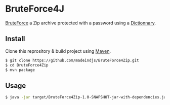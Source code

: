 BruteForce4J
============

[BruteForce][bruteforce] a Zip archive protected with a password using a [Dictionnary][seclist].

Install
-------

Clone this reprository & build project using [Maven][maven].

~~~bash
$ git clone https://github.com/madeindjs/BruteForce4Zip.git
$ cd BruteForce4Zip
$ mvn package
~~~

Usage
-----

~~~bash
$ java -jar target/BruteForce4Zip-1.0-SNAPSHOT-jar-with-dependencies.jar ~/Download/archive.zip
~~~

[bruteforce]: https://en.wikipedia.org/wiki/Brute-force_attack
[seclist]: https://github.com/danielmiessler/SecLists/tree/master/Passwords
[maven]: http://maven.apache.org/